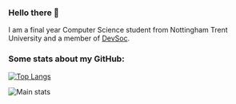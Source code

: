 ### Hello there 👋
I am a final year Computer Science student from Nottingham Trent University and a member of [DevSoc](https://github.com/NTUDevSoc).

### Some stats about my GitHub: 
[![Top Langs](https://github-readme-stats.vercel.app/api/top-langs/?username=bradshawlily&hide_progress=true)](https://github.com/anuraghazra/github-readme-stats) 

![Main stats](https://github-readme-stats.vercel.app/api?username=bradshawlily&show_icons=true&theme=transparent)
<!--
**bradshawlily/bradshawlily** is a ✨ _special_ ✨ repository because its `README.md` (this file) appears on your GitHub profile.

